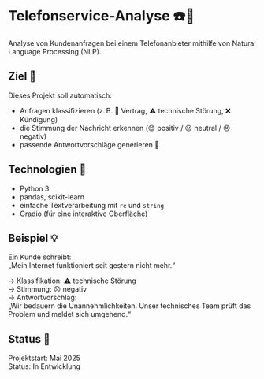 # Telefonservice-Analyse ☎️📶

Analyse von Kundenanfragen bei einem Telefonanbieter mithilfe von Natural Language Processing (NLP).

## Ziel 🎯
Dieses Projekt soll automatisch:
- Anfragen klassifizieren (z. B. 📄 Vertrag, ⚠️ technische Störung, ❌ Kündigung)
- die Stimmung der Nachricht erkennen (😊 positiv / 😐 neutral / 😠 negativ)
- passende Antwortvorschläge generieren 💬

## Technologien 🧰
- Python 3
- pandas, scikit-learn
- einfache Textverarbeitung mit `re` und `string`
- Gradio (für eine interaktive Oberfläche)

## Beispiel 💡
Ein Kunde schreibt:  
„Mein Internet funktioniert seit gestern nicht mehr.“

→ Klassifikation: ⚠️ technische Störung  
→ Stimmung: 😠 negativ  
→ Antwortvorschlag:  
„Wir bedauern die Unannehmlichkeiten. Unser technisches Team prüft das Problem und meldet sich umgehend.“

## Status 📌
Projektstart: Mai 2025  
Status: In Entwicklung
